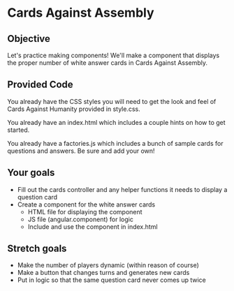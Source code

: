 # Cards Against Assembly

## Objective

Let's practice making components! We'll make a component that displays 
the proper number of white answer cards in Cards Against Assembly.

## Provided Code

You already have the CSS styles you will need to get the look and 
feel of Cards Against Humanity provided in style.css.

You already have an index.html which includes a couple hints on how to 
get started. 

You already have a factories.js which includes a bunch of sample cards 
for questions and answers. Be sure and add your own!

## Your goals

* Fill out the cards controller and any helper functions it needs to display a question card
* Create a component for the white answer cards
    * HTML file for displaying the component
    * JS file (angular.component) for logic
    * Include and use the component in index.html

## Stretch goals

* Make the number of players dynamic (within reason of course)
* Make a button that changes turns and generates new cards
* Put in logic so that the same question card never comes up twice 
